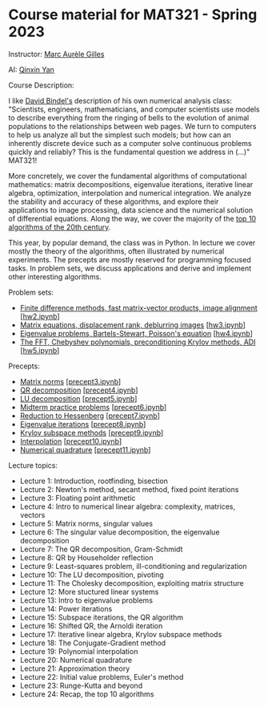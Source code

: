 # Course material for MAT321 - Spring 2023

Instructor: [Marc Aurèle Gilles](https://ma-gilles.github.io/)

AI: [Qinxin Yan](https://www.pacm.princeton.edu/people/qinxin-yan)

Course Description:

I like [David Bindel's](https://www.cs.cornell.edu/~bindel/) description of his own numerical analysis class: "Scientists, engineers, mathematicians, and computer scientists use models to describe everything from the ringing of bells to the evolution of animal populations to the relationships between web pages. We turn to computers to help us analyze all but the simplest such models; but how can an inherently discrete device such as a computer solve continuous problems quickly and reliably? This is the fundamental question we address in (...)" MAT321!

More concretely, we cover the fundamental algorithms of computational mathematics: matrix decompositions, eigenvalue iterations, iterative linear algebra, optimization, interpolation and numerical integration. We analyze the stability and accuracy of these algorithms, and explore their applications to image processing, data science and the numerical solution of differential equations. Along the way, we cover the majority of the [top 10 algorithms of the 20th century](https://press.princeton.edu/ideas/nicholas-higham-on-the-top-10-algorithms-in-applied-mathematics).

This year, by popular demand, the class was in Python. In lecture we cover mostly the theory of the algorithms, often illustrated by numerical experiments. The precepts are mostly reserved for programming focused tasks. In problem sets, we discuss applications and derive and implement other interesting algorithms.

Problem sets:
- [Finite difference methods, fast matrix-vector products, image alignment](problem_sets/hw2/hw2.html) [[hw2.ipynb](problem_sets/hw2/hw2.ipynb)]
- [Matrix equations, displacement rank, deblurring images](problem_sets/hw3/hw3.html) [[hw3.ipynb](problem_sets/hw3/hw3.ipynb)]
- [Eigenvalue problems, Bartels-Stewart, Poisson's equation](problem_sets/hw4/hw4.html) [[hw4.ipynb](problem_sets/hw4/hw4.ipynb)]
- [The FFT, Chebyshev polynomials, preconditioning Krylov methods, ADI](problem_sets/hw5/hw5.html) [[hw5.ipynb](problem_sets/hw5/hw5.ipynb)]


Precepts:
- [Matrix norms](precepts/precept03/precept3.html) [[precept3.ipynb](precepts/precept03/precept3.ipynb)]
- [QR decomposition](precepts/precept04/precept4.html) [[precept4.ipynb](precepts/precept04/precept4.ipynb)]
- [LU decomposition](precepts/precept05/precept5.html) [[precept5.ipynb](precepts/precept05/precept5.ipynb)]
- [Midterm practice problems](precepts/precept06/precept6.html) [[precept6.ipynb](precepts/precept06/precept6.ipynb)]
- [Reduction to Hessenberg](precepts/precept07/precept7.html) [[precept7.ipynb](precepts/precept07/precept7.ipynb)]
- [Eigenvalue iterations](precepts/precept08/precept8.html) [[precept8.ipynb](precepts/precept08/precept8.ipynb)]
- [Krylov subspace methods](precepts/precept09/precept9.html) [[precept9.ipynb](precepts/precept09/precept9.ipynb)]
- [Interpolation](precepts/precept10/precept10.html) [[precept10.ipynb](precepts/precept10/precept10.ipynb)]
- [Numerical quadrature](precepts/precept11/precept11.html) [[precept11.ipynb](precepts/precept11/precept11.ipynb)]



Lecture topics:
- Lecture 1: Introduction, rootfinding, bisection
- Lecture 2: Newton's method, secant method, fixed point iterations
- Lecture 3: Floating point arithmetic
- Lecture 4: Intro to numerical linear algebra: complexity, matrices, vectors
- Lecture 5: Matrix norms, singular values
- Lecture 6: The singular value decomposition, the eigenvalue decomposition
- Lecture 7: The QR decomposition, Gram-Schmidt
- Lecture 8: QR by Householder reflection
- Lecture 9: Least-squares problem, ill-conditioning and regularization
- Lecture 10: The LU decomposition, pivoting
- Lecture 11: The Cholesky decomposition, exploiting matrix structure
- Lecture 12: More stuctured linear systems
- Lecture 13: Intro to eigenvalue problems
- Lecture 14: Power iterations
- Lecture 15: Subspace iterations, the QR algorithm
- Lecture 16: Shifted QR, the Arnoldi iteration
- Lecture 17: Iterative linear algebra, Krylov subspace methods
- Lecture 18: The Conjugate-Gradient method
- Lecture 19: Polynomial interpolation
- Lecture 20: Numerical quadrature
- Lecture 21: Approximation theory
- Lecture 22: Initial value problems, Euler's method
- Lecture 23: Runge-Kutta and beyond
- Lecture 24: Recap, the top 10 algorithms


